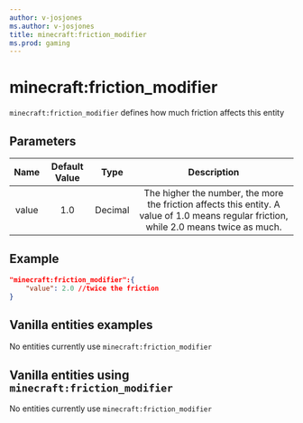```yaml
---
author: v-josjones
ms.author: v-josjones
title: minecraft:friction_modifier
ms.prod: gaming
---
```


# minecraft:friction_modifier

`minecraft:friction_modifier` defines how much friction affects this entity

## Parameters

|Name |Default Value  |Type  |Description  |
|:---------:|:---------:|:---------:|:---------:|
|value| 1.0| Decimal| The higher the number, the more the friction affects this entity. A value of 1.0 means regular friction, while 2.0 means twice as much. |

## Example

```json
"minecraft:friction_modifier":{
    "value": 2.0 //twice the friction
}
```

## Vanilla entities examples

No entities currently use `minecraft:friction_modifier`

## Vanilla entities using `minecraft:friction_modifier`

No entities currently use `minecraft:friction_modifier`
